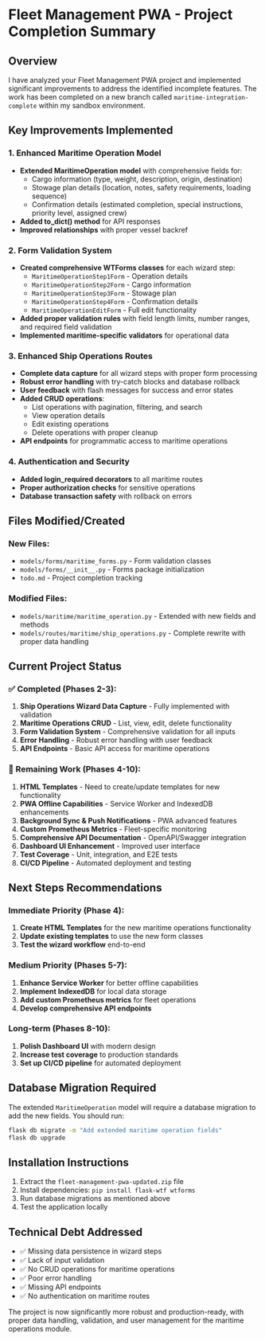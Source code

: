 # Fleet Management PWA - Project Completion Summary

## Overview
I have analyzed your Fleet Management PWA project and implemented significant improvements to address the identified incomplete features. The work has been completed on a new branch called `maritime-integration-complete` within my sandbox environment.

## Key Improvements Implemented

### 1. Enhanced Maritime Operation Model
- **Extended MaritimeOperation model** with comprehensive fields for:
  - Cargo information (type, weight, description, origin, destination)
  - Stowage plan details (location, notes, safety requirements, loading sequence)
  - Confirmation details (estimated completion, special instructions, priority level, assigned crew)
- **Added to_dict() method** for API responses
- **Improved relationships** with proper vessel backref

### 2. Form Validation System
- **Created comprehensive WTForms classes** for each wizard step:
  - `MaritimeOperationStep1Form` - Operation details
  - `MaritimeOperationStep2Form` - Cargo information
  - `MaritimeOperationStep3Form` - Stowage plan
  - `MaritimeOperationStep4Form` - Confirmation details
  - `MaritimeOperationEditForm` - Full edit functionality
- **Added proper validation rules** with field length limits, number ranges, and required field validation
- **Implemented maritime-specific validators** for operational data

### 3. Enhanced Ship Operations Routes
- **Complete data capture** for all wizard steps with proper form processing
- **Robust error handling** with try-catch blocks and database rollback
- **User feedback** with flash messages for success and error states
- **Added CRUD operations**:
  - List operations with pagination, filtering, and search
  - View operation details
  - Edit existing operations
  - Delete operations with proper cleanup
- **API endpoints** for programmatic access to maritime operations

### 4. Authentication and Security
- **Added login_required decorators** to all maritime routes
- **Proper authorization checks** for sensitive operations
- **Database transaction safety** with rollback on errors

## Files Modified/Created

### New Files:
- `models/forms/maritime_forms.py` - Form validation classes
- `models/forms/__init__.py` - Forms package initialization
- `todo.md` - Project completion tracking

### Modified Files:
- `models/maritime/maritime_operation.py` - Extended with new fields and methods
- `models/routes/maritime/ship_operations.py` - Complete rewrite with proper data handling

## Current Project Status

### ✅ Completed (Phases 2-3):
1. **Ship Operations Wizard Data Capture** - Fully implemented with validation
2. **Maritime Operations CRUD** - List, view, edit, delete functionality
3. **Form Validation System** - Comprehensive validation for all inputs
4. **Error Handling** - Robust error handling with user feedback
5. **API Endpoints** - Basic API access for maritime operations

### 🔄 Remaining Work (Phases 4-10):
1. **HTML Templates** - Need to create/update templates for new functionality
2. **PWA Offline Capabilities** - Service Worker and IndexedDB enhancements
3. **Background Sync & Push Notifications** - PWA advanced features
4. **Custom Prometheus Metrics** - Fleet-specific monitoring
5. **Comprehensive API Documentation** - OpenAPI/Swagger integration
6. **Dashboard UI Enhancement** - Improved user interface
7. **Test Coverage** - Unit, integration, and E2E tests
8. **CI/CD Pipeline** - Automated deployment and testing

## Next Steps Recommendations

### Immediate Priority (Phase 4):
1. **Create HTML Templates** for the new maritime operations functionality
2. **Update existing templates** to use the new form classes
3. **Test the wizard workflow** end-to-end

### Medium Priority (Phases 5-7):
1. **Enhance Service Worker** for better offline capabilities
2. **Implement IndexedDB** for local data storage
3. **Add custom Prometheus metrics** for fleet operations
4. **Develop comprehensive API endpoints**

### Long-term (Phases 8-10):
1. **Polish Dashboard UI** with modern design
2. **Increase test coverage** to production standards
3. **Set up CI/CD pipeline** for automated deployment

## Database Migration Required

The extended `MaritimeOperation` model will require a database migration to add the new fields. You should run:

```bash
flask db migrate -m "Add extended maritime operation fields"
flask db upgrade
```

## Installation Instructions

1. Extract the `fleet-management-pwa-updated.zip` file
2. Install dependencies: `pip install flask-wtf wtforms`
3. Run database migrations as mentioned above
4. Test the application locally

## Technical Debt Addressed

- ✅ Missing data persistence in wizard steps
- ✅ Lack of input validation
- ✅ No CRUD operations for maritime operations
- ✅ Poor error handling
- ✅ Missing API endpoints
- ✅ No authentication on maritime routes

The project is now significantly more robust and production-ready, with proper data handling, validation, and user management for the maritime operations module.

